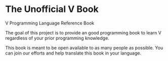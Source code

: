 # The Unofficial V Book
 
V Programming Language Reference Book

The goal of this project is to provide an good programming book to learn V regardless of your prior programming knowledge. 

This book is meant to be open available to as many people as possible. You can join our efforts and help translate this book in your language.
